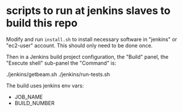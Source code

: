 # scripts to run at jenkins slaves to build this repo

Modify and run `install.sh` to install necessary software in "jenkins" or "ec2-user" account.
This should only need to be done once.

Then in a Jenkins build project configuration, the "Build" panel, the "Execute shell" sub-panel
the "Command" is:

./jenkins/getbeam.sh
./jenkins/run-tests.sh

The build uses jenkins env vars:
* JOB_NAME
* BUILD_NUMBER
